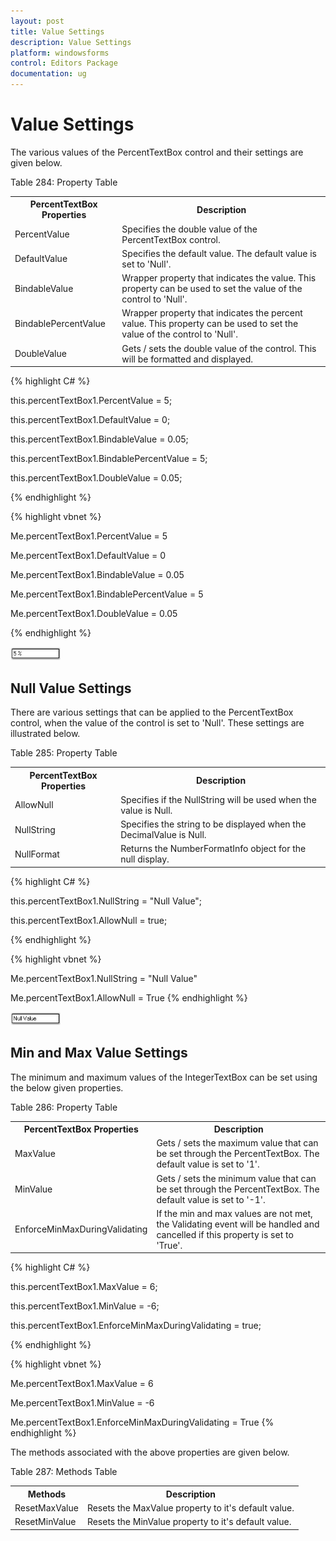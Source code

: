 ```yaml
---
layout: post
title: Value Settings
description: Value Settings
platform: windowsforms
control: Editors Package
documentation: ug
---
```



# Value Settings

The various values of the PercentTextBox control and their settings are given below.

Table 284: Property Table

<table>
<tr>
<th>
PercentTextBox Properties</th><th>
Description</th></tr>
<tr>
<td>
PercentValue</td><td>
Specifies the double value of the PercentTextBox control.</td></tr>
<tr>
<td>
DefaultValue</td><td>
Specifies the default value. The default value is set to 'Null'.</td></tr>
<tr>
<td>
BindableValue</td><td>
Wrapper property that indicates the value. This property can be used to set the value of the control to 'Null'.</td></tr>
<tr>
<td>
BindablePercentValue</td><td>
Wrapper property that indicates the percent value. This property can be used to set the value of the control to 'Null'.</td></tr>
<tr>
<td>
DoubleValue</td><td>
Gets / sets the double value of the control. This will be formatted and displayed.</td></tr>
</table>



{% highlight C# %}





this.percentTextBox1.PercentValue = 5;

this.percentTextBox1.DefaultValue = 0;

this.percentTextBox1.BindableValue = 0.05;

this.percentTextBox1.BindablePercentValue = 5;

this.percentTextBox1.DoubleValue = 0.05;

{% endhighlight %}

{% highlight vbnet %}



Me.percentTextBox1.PercentValue = 5

Me.percentTextBox1.DefaultValue = 0

Me.percentTextBox1.BindableValue = 0.05

Me.percentTextBox1.BindablePercentValue = 5

Me.percentTextBox1.DoubleValue = 0.05

{% endhighlight %}

 ![](PercentTextBox-Images/Overview_img466.png) 



## Null Value Settings

There are various settings that can be applied to the PercentTextBox control, when the value of the control is set to 'Null'. These settings are illustrated below.

Table 285: Property Table

<table>
<tr>
<th>
PercentTextBox Properties</th><th>
Description</th></tr>
<tr>
<td>
AllowNull</td><td>
Specifies if the NullString will be used when the value is Null.</td></tr>
<tr>
<td>
NullString</td><td>
Specifies the string to be displayed when the DecimalValue is Null.</td></tr>
<tr>
<td>
NullFormat</td><td>
Returns the NumberFormatInfo object for the null display.</td></tr>
</table>



{% highlight C# %}




this.percentTextBox1.NullString = "Null Value";

this.percentTextBox1.AllowNull = true;

{% endhighlight %}


{% highlight vbnet %}




Me.percentTextBox1.NullString = "Null Value"

Me.percentTextBox1.AllowNull = True
{% endhighlight %}


 ![](PercentTextBox-Images/Overview_img467.png) 



## Min and Max Value Settings

The minimum and maximum values of the IntegerTextBox can be set using the below given properties.

Table 286: Property Table

<table>
<tr>
<th>
PercentTextBox Properties</th><th>
Description</th></tr>
<tr>
<td>
MaxValue</td><td>
Gets / sets the maximum value that can be set through the PercentTextBox. The default value is set to '1'.</td></tr>
<tr>
<td>
MinValue</td><td>
Gets / sets the minimum value that can be set through the PercentTextBox. The default value is set to '-1'.</td></tr>
<tr>
<td>
EnforceMinMaxDuringValidating</td><td>
If the min and max values are not met, the Validating event will be handled and cancelled if this property is set to 'True'.</td></tr>
</table>




{% highlight C# %}



this.percentTextBox1.MaxValue = 6;

this.percentTextBox1.MinValue = -6;

this.percentTextBox1.EnforceMinMaxDuringValidating = true;

{% endhighlight %}



{% highlight vbnet %}


Me.percentTextBox1.MaxValue = 6

Me.percentTextBox1.MinValue = -6

Me.percentTextBox1.EnforceMinMaxDuringValidating = True
{% endhighlight %}


The methods associated with the above properties are given below.

Table 287: Methods Table

<table>
<tr>
<th>
Methods</th><th>
Description</th></tr>
<tr>
<td>
ResetMaxValue</td><td>
Resets the MaxValue property to it's default value.</td></tr>
<tr>
<td>
ResetMinValue</td><td>
Resets the MinValue property to it's default value.</td></tr>
</table>